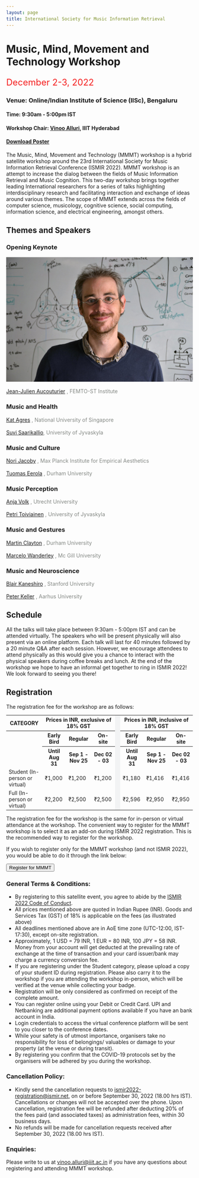 ```yaml
---
layout: page
title: International Society for Music Information Retrieval
---
```

# Music, Mind, Movement and Technology Workshop
<p style="color:#F52121;font-size:24px;font-weight=lighter;" >December 2-3, 2022</p>

### Venue: Online/Indian Institute of Science (IISc), Bengaluru
#### Time: 9:30am - 5:00pm IST 
#### Workshop Chair: [Vinoo Alluri](https://www.iiit.ac.in/people/faculty/vinoo-alluri/), IIIT Hyderabad

#### [**Download Poster**](../assets/MMMT_poster.pdf)

The Music, Mind, Movement and Technology (MMMT) workshop is a hybrid satellite workshop around the 23rd International Society for Music Information Retrieval Conference (ISMIR 2022). MMMT workshop is an attempt to increase the dialog between the fields of Music Information Retrieval and Music Cognition. This two-day workshop brings together leading International researchers for a series of talks highlighting interdisciplinary research and facilitating interaction and exchange of ideas around various themes. The scope of MMMT extends across the fields of computer science, musicology, cognitive science, social computing, information science, and electrical engineering, amongst others.

## Themes and Speakers

### Opening Keynote
<img src="../assets/mmmt_speakers/JJ_Aucouturier.jpeg" alt="Avatar" class="avatar">
<p class = "avatarname"><a href = "https://github.com/jjau" target="_blank"> Jean-Julien Aucouturier</a> <span style="color:#848884">, FEMTO-ST Institute </span></p>

### Music and Health
<a href = "http://www.katagres.com/" target="_blank"> Kat Agres</a> <span style="color:#848884">, National University of Singapore</span><br><br>
<a href = "https://scholar.google.com/citations?user=KapV5VIAAAAJ&hl=en" target = "_blank">Suvi Saarikallio</a><span style="color:#848884">, University of Jyvaskyla</span>

### Music and Culture
<a href = "https://www.norijacoby.com/" target="_blank"> Nori Jacoby</a> <span style="color:#848884">, Max Planck Institute for Empirical Aesthetics</span><br><br>
<a href = "https://tuomaseerola.github.io/" target = "_blank">Tuomas Eerola</a> <span style="color:#848884">, Durham University</span>

### Music Perception
<a href = "https://webspace.science.uu.nl/~fleis102/" target="_blank"> Anja Volk</a> <span style="color:#848884">, Utrecht University</span><br><br>
<a href = "https://scholar.google.fi/citations?user=L0c3kWEAAAAJ&hl=th/" target = "_blank">Petri Toiviainen</a> <span style="color:#848884">, University of Jyvaskyla</span>

### Music and Gestures 
<a href = "https://scholar.google.com/citations?hl=en&user=3Z6wUYIAAAAJ" target="_blank"> Martin Clayton</a> <span style="color:#848884">, Durham University</span><br><br>
<a href = "https://scholar.google.com/citations?user=ati0WrYAAAAJ&hl=en" target = "_blank">Marcelo Wanderley</a> <span style="color:#848884">, Mc Gill University</span>

### Music and Neuroscience
<a href = "https://ccrma.stanford.edu/~blairbo" target="_blank"> Blair Kaneshiro</a> <span style="color:#848884">, Stanford University</span><br><br>
<a href = "https://scholar.google.com/citations?user=6AOv3DIAAAAJ&hl=en" target = "_blank">Peter Keller</a> <span style="color:#848884">, Aarhus University</span>

## Schedule
All the talks will take place between 9:30am - 5:00pm IST and can be attended virtually. The speakers who will be present physically will also present via an online platform. Each talk will last for 40 minutes followed by a 20 minute Q&A after each session. However, we encourage attendees to attend physically as this would give you a chance to interact with the physical speakers during coffee breaks and lunch. At the end of the workshop we hope to have an informal get together to ring in ISMIR 2022! We look forward to seeing you there!

## Registration
The registration fee for the workshop are as follows:

<table class="reg">
  <tr class="reg">
    <th class="reg1">CATEGORY</th>
    <th class="reg1" colspan="3">Prices in INR, exclusive of 18% GST</th>
    <td bgcolor="#f2f3f4" rowspan="27" width="0.1"></td>
    <th class="reg1" colspan="3">Prices in INR, inclusive of 18% GST</th>
  </tr>
  <tr class="reg">
  	<th class="reg" rowspan="2"></th>
    <th class="reg">Early Bird</th>
    <th class="reg">Regular</th>
    <th class="reg">On-site</th>
    <th class="reg">Early Bird</th>
    <th class="reg">Regular</th>
    <th class="reg">On-site</th>
  </tr>
  <tr class="reg">
  	<th class="reg">Until Aug 31</th>
    <th class="reg">Sep 1 - Nov 25</th>
    <th class="reg">Dec 02 - 03</th>
    <th class="reg">Until Aug 31</th>
    <th class="reg">Sep 1 - Nov 25</th>
    <th class="reg">Dec 02 - 03</th>
  </tr>
  <tr class="reg">
  	<td class="reg">Student (In-person or virtual)</td>
    <td class="reg">&#8377;1,000</td>
    <td class="reg">&#8377;1,200</td>
    <td class="reg">&#8377;1,200</td>
    <td class="reg">&#8377;1,180</td>
    <td class="reg">&#8377;1,416</td>
    <td class="reg">&#8377;1,416</td>
  </tr>
  <tr class="reg">
    <td class="reg">Full (In-person or virtual)</td>
    <td class="reg">&#8377;2,200</td>
    <td class="reg">&#8377;2,500</td>
    <td class="reg">&#8377;2,500</td>
    <td class="reg">&#8377;2,596</td>
    <td class="reg">&#8377;2,950</td>
    <td class="reg">&#8377;2,950</td>
  </tr>
</table>

The registration fee for the workshop is the same for in-person or virtual attendance at the workshop. The convenient way to register for the MMMT workshop is to select it as an add-on during ISMIR 2022 registration. This is the recommended way to register for the workshop.

If you wish to register only for the MMMT workshop (and not ISMIR 2022), you would be able to do it through the link below: 

<a href="https://www.townscript.com/e/mmmt-workshop-register" target="_blank"><button class="reg">Register for MMMT</button></a>
<br>

### General Terms & Conditions:
* By registering to this satellite event, you agree to abide by the [ISMIR 2022 Code of Conduct](https://ismir2022.ismir.net/codeofconduct).
* All prices mentioned above are quoted in Indian Rupee (INR). Goods and Services Tax (GST) of 18% is applicable on the fees (as illustrated above)
* All deadlines mentioned above are in AoE time zone (UTC-12:00, IST-17:30), except on-site registration. 
* Approximately, 1 USD = 79 INR, 1 EUR = 80 INR, 100 JPY = 58 INR. Money from your account will get deducted at the prevailing rate of exchange at the time of transaction and your card issuer/bank may charge a currency conversion fee.
* If you are registering under the Student category, please upload a copy of your student ID during registration. Please also carry it to the workshop if you are attending the workshop in-person, which will be verified at the venue while collecting your badge.
* Registration will be only considered as confirmed on receipt of the complete amount.
* You can register online using your Debit or Credit Card. UPI and Netbanking are additional payment options available if you have an bank account in India.
* Login credentials to access the virtual conference platform will be sent to you closer to the conference dates.
* While your safety is of utmost importance, organisers take no responsibility for loss of belongings/ valuables or damage to your property (at the venue or during transit).
* By registering you confirm that the COVID-19 protocols set by the organisers will be adhered by you during the workshop.

### Cancellation Policy:							
* Kindly send the cancellation requests to [ismir2022-registration@ismir.net](mailto:ismir2022-registration@ismir.net), on or before September 30, 2022 (18.00 hrs IST). Cancellations or changes will not be accepted over the phone. Upon cancellation, registration fee will be refunded after deducting 20% of the fees paid (and associated taxes) as administration fees, within 30 business days.
* No refunds will be made for cancellation requests received after September 30, 2022 (18.00 hrs IST).

### Enquiries:
Please write to us at [vinoo.alluri@iiit.ac.in](mailto:vinoo.alluri@iiit.ac.in) if you have any questions about registering and attending MMMT workshop.

<br>

